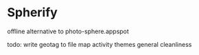 Spherify
========

offline alternative to photo-sphere.appspot

todo:
write geotag to file
map activity themes
general cleanliness